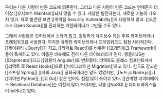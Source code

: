 우리는 다른 사람이 만든 코드에 의존한다. 그리고 다른 사람이 만든 코드는 언제든지 더 이상 [[유지보수 Maintain]]되지 않을 수 있다. 세상은 발전하는데, 새로운 기능이 나오지 않고. 새로 발견된 보안 [[취약점 Security Vulnerability]]에 대응하지 않고. [[오픈소스 Open Source]]를 관리하는 메인테이너가 그만둘 수도 있다.

그래서 사람들은 깃허브에서 스타가 많고, 활발하게 유지보수 되는 주류 라이브러리나 프레임워크를 사용한다.
하지만 유명한 라이브러리나 프레임워크도 점점 사라져간다.
[[제이쿼리 JQuery]]가 지고, [[리액트 React]]를 비롯한 [[프레임워크 Framework]]들이 득세하고 있다.
이름은 비슷해도 전혀 다른 라이브러리가 된다. 앵귤러JS는 [[Deprecate]]되고 [[앵귤러 Angular]]로 변화했다.
리액트도 클래스 컴포넌트에서 [[리액트 훅 React Hooks]]으로 [[마이그레이션 Migration]]하고 있다.
한국도 강고한 [[스프링 Spring]] [[자바 Java]] 공화국이라는 말도 있었지만, [[노드.js Node.js]]나 [[파이썬 Python]], [[고 Go]] 같은 언어도 점점 많이 쓰이고 있다.
[[관계형 데이터베이스 Relational Database]]는 여전히 많이 쓰이지만, 각종 [[NoSQL]] 데이터베이스들이 늘어나고 있다.

